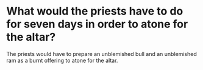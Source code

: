 # What would the priests have to do for seven days in order to atone for the altar?

The priests would have to prepare an unblemished bull and an unblemished ram as a burnt offering to atone for the altar.
